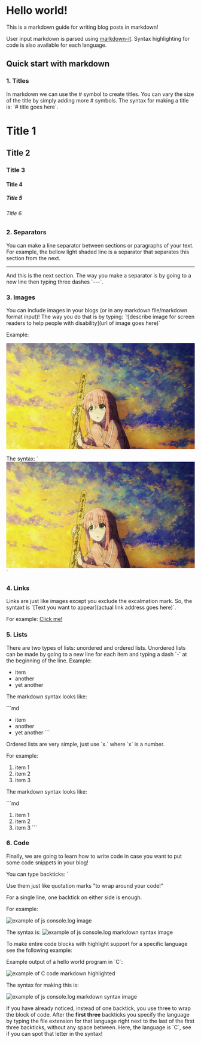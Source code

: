 # Hello world!

This is a markdown guide for writing blog posts in markdown!

User input markdown is parsed using [markdown-it](https://github.com/markdown-it/markdown-it/tree/master). Syntax highlighting for code is also available for each language.

## Quick start with markdown

### 1. Titles

In markdown we can use the # symbol to create titles. You can vary the size of the title by simply adding more # symbols. The syntax for making a title is: \`# title goes here\`.

# Title 1

## Title 2

### Title 3

#### Title 4

##### Title 5

###### Title 6

### 2. Separators

You can make a line separator between sections or paragraphs of your text. For example, the bellow light shaded line is a separator that separates this section from the next.

---

And this is the next section. The way you make a separator is by going to a new line then typing three dashes \`---\`.

### 3. Images

You can include images in your blogs (or in any markdown file/markdown format input)! The way you do that is by typing:
\`![describe image for screen readers to help people with disability](url of image goes here)\`

Example:

![screenshot from bocchi the rock! anime](https://raw.githubusercontent.com/MarisaCodes/misc/main/public/images/bocchi.png)

The syntax: \`![screenshot from bocchi the rock! anime](https://raw.githubusercontent.com/MarisaCodes/misc/main/public/images/bocchi.png)\`

### 4. Links

Links are just like images except you exclude the excalmation mark. So, the syntaxt is \`[Text you want to appear](actual link address goes here)\`.

For example: [Click me!](https://www.youtube.com/watch?v=xvFZjo5PgG0)

### 5. Lists

There are two types of lists: unordered and ordered lists.
Unordered lists can be made by going to a new line for each item and typing a dash \`-\` at the beginning of the line.
Example:

- item
- another
- yet another

The markdown syntax looks like:

\`\`\`md

- item
- another
- yet another
  \`\`\`

Ordered lists are very simple, just use \`x.\` where \`x\` is a number.

For example:

1. item 1
2. item 2
3. item 3

The markdown syntax looks like:

\`\`\`md

1. item 1
2. item 2
3. item 3
   \`\`\`

### 6. Code

Finally, we are going to learn how to write code in case you want to put some code snippets in your blog!

You can type backticks: \`

Use them just like quotation marks "to wrap around your code!"

For a single line, one backtick on either side is enough.

For example:

![example of js console.log image](images/eg1.png)

The syntax is:
![example of js console.log markdown syntax image](images/eg1_synt.png)

To make entire code blocks with highlight support for a specific language see the following example:

Example output of a hello world program in \`C\`:

![example of C code markdown highlighted](images/eg2.png)

The syntax for making this is:

![example of js console.log markdown syntax image](images/eg2_synt.png)

If you have already noticed, instead of one backtick, you use three to wrap the block of code. After the **first three** backticks you specify the language by typing the file extension for that language right next to the last of the first three backticks, without any space between. Here, the language is \`C\`, see if you can spot that letter in the syntax!
